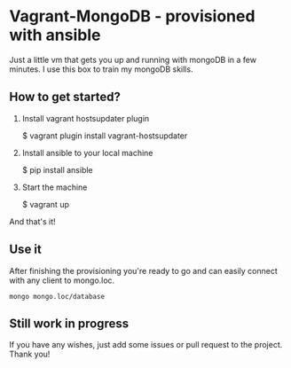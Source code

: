 # Vagrant-MongoDB - provisioned with ansible

Just a little vm that gets you up and running with mongoDB in a few minutes. I use this box to train my mongoDB skills.

## How to get started? 

1. Install vagrant hostsupdater plugin

    $ vagrant plugin install vagrant-hostsupdater

2. Install ansible to your local machine

    $ pip install ansible

3. Start the machine

    $ vagrant up

And that's it! 

## Use it

After finishing the provisioning you're ready to go and can easily connect with any client to mongo.loc.

    mongo mongo.loc/database


## Still work in progress

If you have any wishes, just add some issues or pull request to the project.
Thank you!
